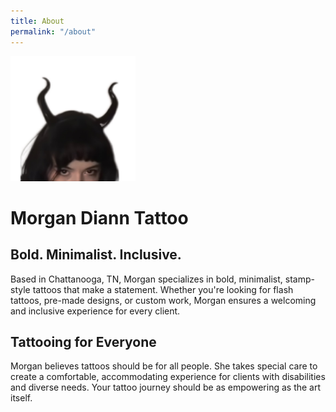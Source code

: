 ```yaml
---
title: About
permalink: "/about"
---
```

<img src="/assets/images/profile.jpg" alt="Profile Picture" width="200"/>

# Morgan Diann Tattoo

## Bold. Minimalist. Inclusive.
Based in Chattanooga, TN, Morgan specializes in bold, minimalist, stamp-style tattoos that make a statement. Whether you're looking for flash tattoos, pre-made designs, or custom work, Morgan ensures a welcoming and inclusive experience for every client.

## Tattooing for Everyone
Morgan believes tattoos should be for all people. She takes special care to create a comfortable, accommodating experience for clients with disabilities and diverse needs. Your tattoo journey should be as empowering as the art itself.